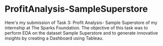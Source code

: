# ProfitAnalysis-SampleSuperstore
Here's my submission of Task 3: Profit Analysis- Sample Superstore of my internship at The Sparks Foundation.  The objective of this task was to perform EDA on the dataset Sample Superstore and to generate innovative insights by creating a Dashboard using Tableau.
